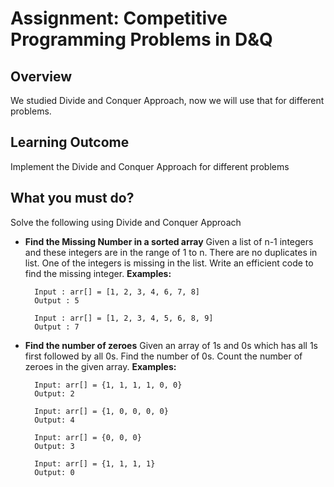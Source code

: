 
# Assignment: Competitive Programming Problems in D&Q
## Overview

We studied Divide and Conquer Approach, now we will use that for different problems.

## Learning Outcome

Implement the Divide and Conquer Approach for different problems

## What you must do?

Solve the following using Divide and Conquer Approach

- **Find the Missing Number in a sorted array**
Given a list of n-1 integers and these integers are in the range of 1 to n. There are no duplicates in list. One of the integers is missing in the list. Write an efficient code to find the missing integer.
		**Examples:**

		Input : arr[] = [1, 2, 3, 4, 6, 7, 8]
		Output : 5

		Input : arr[] = [1, 2, 3, 4, 5, 6, 8, 9]
		Output : 7

- **Find the number of zeroes**
Given an array of 1s and 0s which has all 1s first followed by all 0s. Find the number of 0s. Count the number of zeroes in the given array.
		**Examples:**
		
		Input: arr[] = {1, 1, 1, 1, 0, 0}
		Output: 2

		Input: arr[] = {1, 0, 0, 0, 0}
		Output: 4

		Input: arr[] = {0, 0, 0}
		Output: 3

		Input: arr[] = {1, 1, 1, 1}
		Output: 0